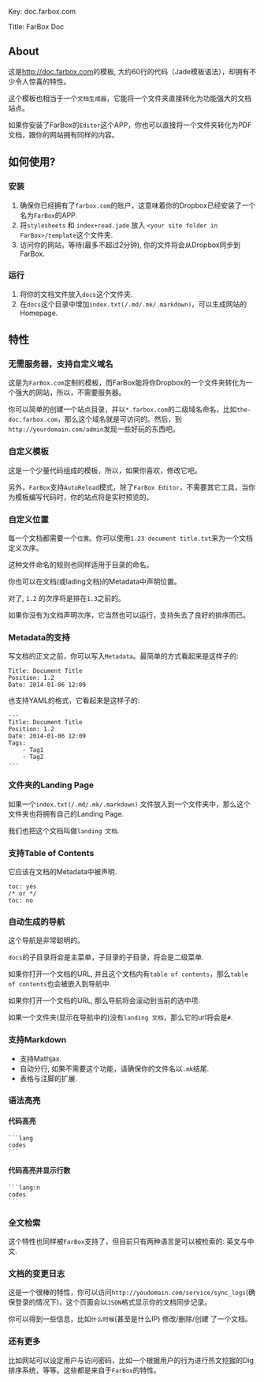 Key: doc.farbox.com

Title: FarBox Doc

## About


这是<http://doc.farbox.com>的模板, 大约60行的代码（Jade模板语法），却拥有不少令人惊喜的特性。

这个模板也相当于一个`文档生成器`，它能将一个文件夹直接转化为功能强大的文档站点。

如果你安装了FarBox的`Editor`这个APP，你也可以直接将一个文件夹转化为PDF文档，跟你的网站拥有同样的内容。


## 如何使用?

### 安装

1. 确保你已经拥有了`farbox.com`的账户，这意味着你的Dropbox已经安装了一个名为`FarBox`的APP.
2. 将`stylesheets` 和 `index+read.jade` 放入 `<your site folder in FarBox>/template`这个文件夹.
3. 访问你的网站，等待(最多不超过2分钟), 你的文件将会从Dropbox同步到FarBox.

### 运行

1. 将你的文档文件放入`docs`这个文件夹.
2. 在`docs`这个目录中增加`index.txt(/.md/.mk/.markdown)`，可以生成网站的Homepage.


## 特性

### 无需服务器，支持自定义域名

这是为`FarBox.com`定制的模板，而FarBox能将你Dropbox的一个文件夹转化为一个强大的网站，所以，不需要服务器。

你可以简单的创建一个站点目录，并以`*.farbox.com`的二级域名命名，比如`the-doc.farbox.com`，那么这个域名就是可访问的。然后，到`http://yourdomain.com/admin`发现一些好玩的东西吧。



### 自定义模板

这是一个少量代码组成的模板，所以，如果你喜欢，修改它吧。

另外，`FarBox`支持`AutoReload`模式，除了`FarBox Editor`，不需要其它工具，当你为模板编写代码时，你的站点将是实时预览的。


### 自定义位置

每一个文档都需要一个`位置`。你可以使用`1.23 document title.txt`来为一个文档定义次序。

这种文件命名的规则也同样适用于目录的命名。

你也可以在文档(或lading文档)的Metadata中声明位置。

对了, `1.2` 的次序将是排在`1.3`之前的。

如果你没有为文档声明次序，它当然也可以运行，支持失去了良好的排序而已。



### Metadata的支持

写文档的正文之前，你可以写入`Metadata`。最简单的方式看起来是这样子的:


```
Title: Document Title
Position: 1.2
Date: 2014-01-06 12:09
```

也支持YAML的格式，它看起来是这样子的:

```
---
Title: Document Title
Position: 1.2
Date: 2014-01-06 12:09
Tags:
    - Tag1
    - Tag2
---
```



### 文件夹的Landing Page

如果一个`index.txt(/.md/.mk/.markdown)` 文件放入到一个文件夹中，那么这个文件夹也将拥有自己的Landing Page.

我们也把这个文档叫做`landing 文档`.



### 支持Table of Contents

它应该在文档的Metadata中被声明.

```
toc: yes
/* or */
toc: no
```


### 自动生成的导航

这个导航是非常聪明的。

`docs`的子目录将会是主菜单，子目录的子目录，将会是二级菜单.

如果你打开一个文档的URL, 并且这个文档内有`table of contents`，那么`table of contents`也会被嵌入到导航中.

如果你打开一个文档的URL, 那么导航将会滚动到当前的选中项.

如果一个文件夹(显示在导航中的)没有`landing 文档`，那么它的url将会是`#`.


### 支持Markdown

- 支持Mathjax.
- 自动分行, 如果不需要这个功能，请确保你的文件名以`.mk`结尾.
- 表格与注脚的扩展.


### 语法高亮

#### 代码高亮


    ```lang
    codes
    ```

#### 代码高亮并显示行数


    ```lang:n
    codes
    ```


### 全文检索

这个特性也同样被`FarBox`支持了，但目前只有两种语言是可以被检索的: 英文与中文.


### 文档的变更日志

这是一个很棒的特性，你可以访问`http://youdomain.com/service/sync_logs`(确保登录的情况下)，这个页面会以`JSON`格式显示你的文档同步记录。

你可以得到一些信息，比如`什么时候`(甚至是什么IP) 修改/删除/创建 了一个文档。

### 还有更多

比如网站可以设定用户与访问密码，比如一个根据用户的行为进行热文挖掘的Dig排序系统，等等。这些都是来自于`FarBox`的特性。


